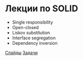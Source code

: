 # Лекции по SOLID

 - Single responsibility
 - Open-closed
 - Liskov substitution
 - Interface segregation
 - Dependency inversion

[Слайды](http://azproduction.ru/talk-solid/)
[Задачи](tasks)
